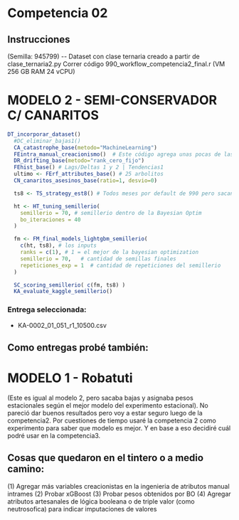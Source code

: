 # Competencia 02

## Instrucciones

(Semilla: 945799) -- Dataset con clase ternaria creado a partir de clase_ternaria2.py
Correr código 990_workflow_competencia2_final.r (VM 256 GB RAM 24 vCPU)


# MODELO 2 - SEMI-CONSERVADOR C/ CANARITOS
```r
DT_incorporar_dataset()
  #DC_eliminar_bajas1()
  CA_catastrophe_base(metodo="MachineLearning")
  FEintra_manual_creacionismo()  # Este código agrega unas pocas de las mejores variables creadas en las iteraciones del experimento creacionista
  DR_drifting_base(metodo="rank_cero_fijo")
  FEhist_base() # Lags/Deltas 1 y 2 | Tendencias1
  ultimo <- FErf_attributes_base() # 25 arbolitos
  CN_canaritos_asesinos_base(ratio=1, desvio=0)

  ts8 <- TS_strategy_est8() # Todos meses por default de 990 pero sacando Marzo y Abril

  ht <- HT_tuning_semillerio(
    semillerio = 70, # semillerio dentro de la Bayesian Optim
    bo_iteraciones = 40  
  )

  fm <- FM_final_models_lightgbm_semillerio( 
    c(ht, ts8), # los inputs
    ranks = c(1), # 1 = el mejor de la bayesian optimization
    semillerio = 70,   # cantidad de semillas finales
    repeticiones_exp = 1  # cantidad de repeticiones del semillerio
  )

  SC_scoring_semillerio( c(fm, ts8) )
  KA_evaluate_kaggle_semillerio()
```

### Entrega seleccionada: 
* KA-0002_01_051_r1_10500.csv  
  
## Como entregas probé también:

# MODELO 1 - Robatuti
(Este es igual al modelo 2, pero sacaba bajas y asignaba pesos estacionales según el mejor modelo del experimento estacional). No pareció dar buenos resultados pero voy a estar seguro luego de la competencia2. Por cuestiones de tiempo usaré la competencia 2 como experimento para saber que modelo es mejor. Y en base a eso decidiré cuál podré usar en la competencia3.

## Cosas que quedaron en el tintero o a medio camino:

(1) Agregar más variables creacionistas en la ingenieria de atributos manual intrames
(2) Probar xGBoost
(3) Probar pesos obtenidos por BO
(4) Agregar atributos artesanales de lógica booleana o de triple valor (como neutrosofica) para indicar imputaciones de valores 
